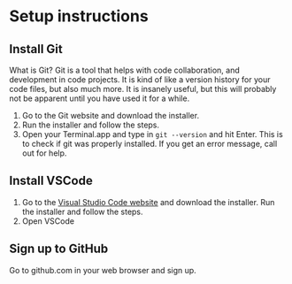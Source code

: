 # Setup instructions

## Install Git

What is Git? Git is a tool that helps with code collaboration, and development in code projects. It is kind of like a version history for your code files, but also much more. It is insanely useful, but this will probably not be apparent until you have used it for a while.

1. Go to the Git website and download the installer.
2. Run the installer and follow the steps.
3. Open your Terminal.app and type in `git --version` and hit Enter. This is to check if git was properly installed. If you get an error message, call out for help.

## Install VSCode

1. Go to the [Visual Studio Code website](https://code.visualstudio.com/Download) and download the installer. Run the installer and follow the steps.
2. Open VSCode

## Sign up to GitHub

Go to github.com in your web browser and sign up.
